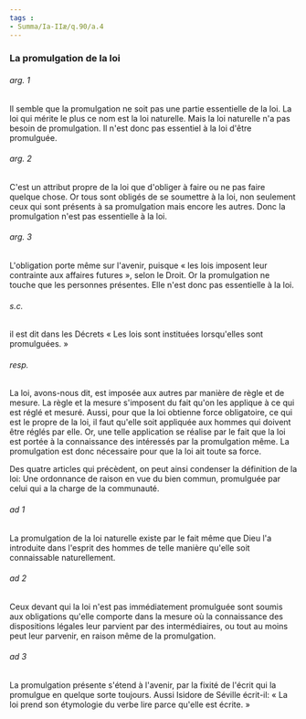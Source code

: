 ```yaml
---
tags : 
- Summa/Ia-IIæ/q.90/a.4
---
```


### La promulgation de la loi

###### arg. 1
Il semble que la promulgation ne soit pas une partie essentielle de la loi. La loi qui mérite le plus ce nom est la loi naturelle. Mais la loi naturelle n'a pas besoin de promulgation. Il n'est donc pas essentiel à la loi d'être promulguée. 

###### arg. 2
C'est un attribut propre de la loi que d'obliger à faire ou ne pas faire quelque chose. Or tous sont obligés de se soumettre à la loi, non seulement ceux qui sont présents à sa promulgation mais encore les autres. Donc la promulgation n'est pas essentielle à la loi. 

###### arg. 3
L'obligation porte même sur l'avenir, puisque « les lois imposent leur contrainte aux affaires futures », selon le Droit. Or la promulgation ne touche que les personnes présentes. Elle n'est donc pas essentielle à la loi. 

###### s.c.
il est dit dans les Décrets « Les lois sont instituées lorsqu'elles sont promulguées. » 

###### resp.
La loi, avons-nous dit, est imposée aux autres par manière de règle et de mesure. La règle et la mesure s'imposent du fait qu'on les applique à ce qui est réglé et mesuré. Aussi, pour que la loi obtienne force obligatoire, ce qui est le propre de la loi, il faut qu'elle soit appliquée aux hommes qui doivent être réglés par elle. Or, une telle application se réalise par le fait que la loi est portée à la connaissance des intéressés par la promulgation même. La promulgation est donc nécessaire pour que la loi ait toute sa force. 

Des quatre articles qui précèdent, on peut ainsi condenser la définition de la loi: Une ordonnance de raison en vue du bien commun, promulguée par celui qui a la charge de la communauté. 

###### ad 1
La promulgation de la loi naturelle existe par le fait même que Dieu l'a introduite dans l'esprit des hommes de telle manière qu'elle soit connaissable naturellement. 

###### ad 2
Ceux devant qui la loi n'est pas immédiatement promulguée sont soumis aux obligations qu'elle comporte dans la mesure où la connaissance des dispositions légales leur parvient par des intermédiaires, ou tout au moins peut leur parvenir, en raison même de la promulgation. 

###### ad 3
La promulgation présente s'étend à l'avenir, par la fixité de l'écrit qui la promulgue en quelque sorte toujours. Aussi Isidore de Séville écrit-il: « La loi prend son étymologie du verbe lire parce qu'elle est écrite. » 

